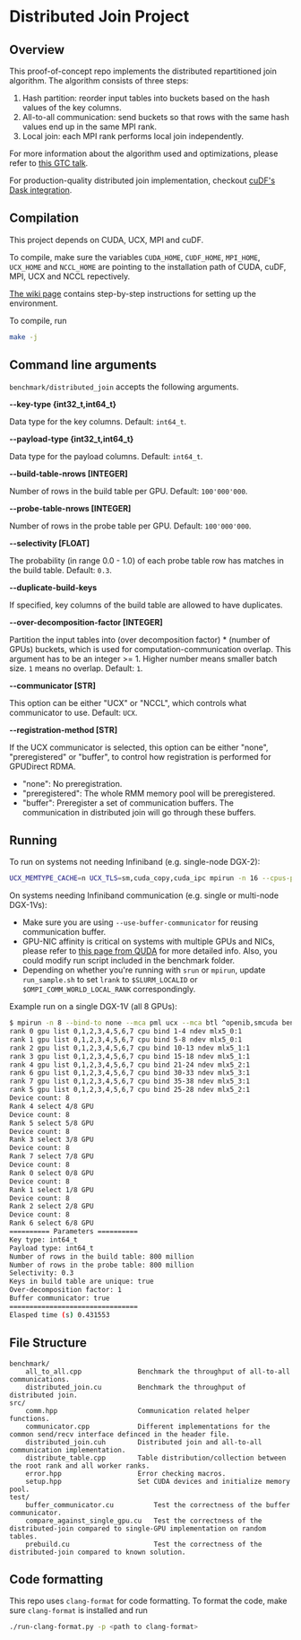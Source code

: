# Distributed Join Project

## Overview

This proof-of-concept repo implements the distributed repartitioned join algorithm. The algorithm consists of three steps:
1. Hash partition: reorder input tables into buckets based on the hash values of the key columns.
2. All-to-all communication: send buckets so that rows with the same hash values end up in the same MPI rank.
3. Local join: each MPI rank performs local join independently.

For more information about the algorithm used and optimizations, please refer to [this GTC talk](https://developer.nvidia.com/gtc/2020/video/s21482).

For production-quality distributed join implementation, checkout [cuDF's Dask integration](https://rapids.ai/dask.html).

## Compilation

This project depends on CUDA, UCX, MPI and cuDF.

To compile, make sure the variables `CUDA_HOME`, `CUDF_HOME`, `MPI_HOME`, `UCX_HOME` and `NCCL_HOME`
are pointing to the installation path of CUDA, cuDF, MPI, UCX and NCCL repectively.

[The wiki page](https://github.com/rapidsai/distributed-join/wiki/How-to-compile-and-run-the-code) contains step-by-step instructions for setting up the environment.

To compile, run
```bash
make -j
```

## Command line arguments

`benchmark/distributed_join` accepts the following arguments.

**--key-type {int32_t,int64_t}**

Data type for the key columns. Default: `int64_t`.

**--payload-type {int32_t,int64_t}**

Data type for the payload columns. Default: `int64_t`.

**--build-table-nrows [INTEGER]**

Number of rows in the build table per GPU. Default: `100'000'000`.

**--probe-table-nrows [INTEGER]**

Number of rows in the probe table per GPU. Default: `100'000'000`.

**--selectivity [FLOAT]**

The probability (in range 0.0 - 1.0) of each probe table row has matches in the build table.
Default: `0.3`.

**--duplicate-build-keys**

If specified, key columns of the build table are allowed to have duplicates.

**--over-decomposition-factor [INTEGER]**

Partition the input tables into (over decomposition factor) * (number of GPUs) buckets, which is
used for computation-communication overlap. This argument has to be an integer >= 1. Higher number
means smaller batch size. `1` means no overlap. Default: `1`.

**--communicator [STR]**

This option can be either "UCX" or "NCCL", which controls what communicator to use. Default: `UCX`.

**--registration-method [STR]**

If the UCX communicator is selected, this option can be either "none", "preregistered" or "buffer",
to control how registration is performed for GPUDirect RDMA.
- "none": No preregistration.
- "preregistered": The whole RMM memory pool will be preregistered.
- "buffer": Preregister a set of communication buffers. The communication in distributed join will
go through these buffers.

## Running

To run on systems not needing Infiniband (e.g. single-node DGX-2):

```bash
UCX_MEMTYPE_CACHE=n UCX_TLS=sm,cuda_copy,cuda_ipc mpirun -n 16 --cpus-per-rank 3 benchmark/distributed_join
```

On systems needing Infiniband communication (e.g. single or multi-node DGX-1Vs):

* Make sure you are using `--use-buffer-communicator` for reusing communication buffer.
* GPU-NIC affinity is critical on systems with multiple GPUs and NICs, please refer to [this page from QUDA](https://github.com/lattice/quda/wiki/Multi-GPU-Support#maximizing-gdr-performance) for more detailed info. Also, you could modify run script included in the benchmark folder.
* Depending on whether you're running with `srun` or `mpirun`, update `run_sample.sh` to set `lrank` to `$SLURM_LOCALID` or `$OMPI_COMM_WORLD_LOCAL_RANK` correspondingly.

Example run on a single DGX-1V (all 8 GPUs):
```bash
$ mpirun -n 8 --bind-to none --mca pml ucx --mca btl ^openib,smcuda benchmark/run_sample.sh
rank 0 gpu list 0,1,2,3,4,5,6,7 cpu bind 1-4 ndev mlx5_0:1
rank 1 gpu list 0,1,2,3,4,5,6,7 cpu bind 5-8 ndev mlx5_0:1
rank 2 gpu list 0,1,2,3,4,5,6,7 cpu bind 10-13 ndev mlx5_1:1
rank 3 gpu list 0,1,2,3,4,5,6,7 cpu bind 15-18 ndev mlx5_1:1
rank 4 gpu list 0,1,2,3,4,5,6,7 cpu bind 21-24 ndev mlx5_2:1
rank 6 gpu list 0,1,2,3,4,5,6,7 cpu bind 30-33 ndev mlx5_3:1
rank 7 gpu list 0,1,2,3,4,5,6,7 cpu bind 35-38 ndev mlx5_3:1
rank 5 gpu list 0,1,2,3,4,5,6,7 cpu bind 25-28 ndev mlx5_2:1
Device count: 8
Rank 4 select 4/8 GPU
Device count: 8
Rank 5 select 5/8 GPU
Device count: 8
Rank 3 select 3/8 GPU
Device count: 8
Rank 7 select 7/8 GPU
Device count: 8
Rank 0 select 0/8 GPU
Device count: 8
Rank 1 select 1/8 GPU
Device count: 8
Rank 2 select 2/8 GPU
Device count: 8
Rank 6 select 6/8 GPU
========== Parameters ==========
Key type: int64_t
Payload type: int64_t
Number of rows in the build table: 800 million
Number of rows in the probe table: 800 million
Selectivity: 0.3
Keys in build table are unique: true
Over-decomposition factor: 1
Buffer communicator: true
================================
Elasped time (s) 0.431553
```

## File Structure

```
benchmark/
    all_to_all.cpp              Benchmark the throughput of all-to-all communications.
    distributed_join.cu         Benchmark the throughput of distributed join.
src/
    comm.hpp                    Communication related helper functions.
    communicator.cpp            Different implementations for the common send/recv interface definced in the header file.
    distributed_join.cuh        Distributed join and all-to-all communication implementation.
    distribute_table.cpp        Table distribution/collection between the root rank and all worker ranks.
    error.hpp                   Error checking macros.
    setup.hpp                   Set CUDA devices and initialize memory pool.
test/
    buffer_communicator.cu          Test the correctness of the buffer communicator.
    compare_against_single_gpu.cu   Test the correctness of the distributed-join compared to single-GPU implementation on random tables.
    prebuild.cu                     Test the correctness of the distributed-join compared to known solution.
```

## Code formatting

This repo uses `clang-format` for code formatting. To format the code, make sure `clang-format` is installed and run
```bash
./run-clang-format.py -p <path to clang-format>
```
